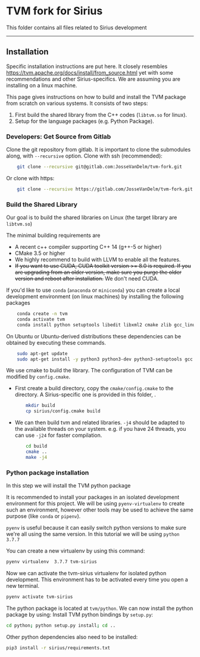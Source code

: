 # TVM fork for Sirius

This folder contains all files related to Sirius development

---

## Installation
Specific installation instructions are put here.
It closely resembles https://tvm.apache.org/docs/install/from_source.html yet with some recommendations and other Sirius-specifics.
We are assuming you are installing on a linux machine.

This page gives instructions on how to build and install the TVM package from
scratch on various systems. It consists of two steps:

1. First build the shared library from the C++ codes (`libtvm.so` for linux).
2. Setup for the language packages (e.g. Python Package).

### Developers: Get Source from Gitlab

Clone the git repository from gitlab.
It is important to clone the submodules along, with ``--recursive`` option.
Clone with ssh (recommended):
```bash
    git clone --recursive git@gitlab.com:JosseVanDelm/tvm-fork.git
```
Or clone with https:
```bash
    git clone --recursive https://gitlab.com/JosseVanDelm/tvm-fork.git
```


### Build the Shared Library

Our goal is to build the shared libraries on Linux (the target library are `libtvm.so`)

The minimal building requirements are

- A recent c++ compiler supporting C++ 14 (g++-5 or higher)
- CMake 3.5 or higher
- We highly recommend to build with LLVM to enable all the features.
- ~~If you want to use CUDA, CUDA toolkit version >= 8.0 is required. If you are upgrading from an older version, make sure you purge the older version and reboot after installation.~~ We don't need CUDA.

If you'd like to use `conda` (`anaconda` or `miniconda`) you can create a local development environment (on linux machines) by installing the following packages
```bash
    conda create -n tvm
    conda activate tvm
    conda install python setuptools libedit libxml2 cmake zlib gcc_linux-64 gxx_linux-64 libllvm llvm llvm-tools llvmdev 
```

On Ubuntu or Ubuntu-derived distributions these dependencies can be obtained by executing these commands.
```bash
    sudo apt-get update
    sudo apt-get install -y python3 python3-dev python3-setuptools gcc libtinfo-dev zlib1g-dev build-essential cmake libedit-dev libxml2-dev
```
We use cmake to build the library.
The configuration of TVM can be modified by `config.cmake`.

- First create a build directory, copy the ``cmake/config.cmake`` to the directory.
A Sirius-specific one is provided in this folder, .
  ```bash
      mkdir build
      cp sirius/config.cmake build
  ```

- We can then build tvm and related libraries. `-j4` should be adapted to the available threads on your system. e.g. if you have 24 threads, you can use `-j24` for faster compilation.
  ```bash
      cd build
      cmake ..
      make -j4
  ```

### Python package installation

In this step we will install the TVM python package

It is recommended to install your packages in an isolated development environment for this project.
We will be using `pyenv-virtualenv` to create such an environment, however other tools may be used to achieve the same purpose (like `conda` or `pipenv`).

`pyenv` is useful because it can easily switch python versions to make sure we're all using the same version. In this tutorial we will be using `python 3.7.7`

You can create a new virtualenv by using this command:
```bash
pyenv virtualenv  3.7.7 tvm-sirius
```
Now we can activate the tvm-sirius virtualenv for isolated python development.
This environment has to be activated every time you open a new terminal.
```bash
pyenv activate tvm-sirius
```
The python package is located at `tvm/python`.
We can now install the python package by using:
Install TVM python bindings by `setup.py`:
```bash
cd python; python setup.py install; cd ..
```
Other python dependencies also need to be installed:
```bash
pip3 install -r sirius/requirements.txt
```
